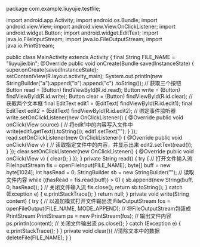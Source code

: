 package com.example.liuyujie.testfile;

import android.app.Activity;
import android.os.Bundle;
import android.view.View;
import android.view.View.OnClickListener;
import android.widget.Button;
import android.widget.EditText;
import java.io.FileInputStream;
import java.io.FileOutputStream;
import java.io.PrintStream;


public class MainActivity extends Activity
{
    final String FILE_NAME = "liuyujie.bin";
    @Override
    public void onCreate(Bundle savedInstanceState)
    {
        super.onCreate(savedInstanceState);
        setContentView(R.layout.activity_main);
        System.out.println(new StringBuilder("a").append("b").append("c")
                .toString());
        // 获取三个按钮
        Button read = (Button) findViewById(R.id.read);
        Button write = (Button) findViewById(R.id.write);
        Button clear = (Button) findViewById(R.id.clear);
        // 获取两个文本框
        final EditText edit1 = (EditText) findViewById(R.id.edit1);
        final EditText edit2 = (EditText) findViewById(R.id.edit2);
        // 绑定事件监听器
        write.setOnClickListener(new OnClickListener()
        {
            @Override
            public void onClick(View source)
            {
                // 将edit1中的内容写入文件中
                write(edit1.getText().toString());
                edit1.setText("");
            }
        });
        read.setOnClickListener(new OnClickListener()
        {
            @Override
            public void onClick(View v)
            {
                // 读取指定文件中的内容，并显示出来
                edit2.setText(read());
            }
        });
        clear.setOnClickListener(new OnClickListener() {
            @Override
            public void onClick(View v) {
                clear();
            }
        });
    }
    private String read()
    {
        try
        {
            // 打开文件输入流
            FileInputStream fis = openFileInput(FILE_NAME);
            byte[] buff = new byte[1024];
            int hasRead = 0;
            StringBuilder sb = new StringBuilder("");
            // 读取文件内容
            while ((hasRead = fis.read(buff)) > 0)
            {
                sb.append(new String(buff, 0, hasRead));
            }
            // 关闭文件输入流
            fis.close();
            return sb.toString();
        }
        catch (Exception e)
        {
            e.printStackTrace();
        }
        return null;
    }
    private void write(String content)
    {
        try
        {
            // 以追加模式打开文件输出流
            FileOutputStream fos = openFileOutput(FILE_NAME, MODE_APPEND);
            // 将FileOutputStream包装成PrintStream
            PrintStream ps = new PrintStream(fos);
            // 输出文件内容
            ps.println(content);
            // 关闭文件输出流
            ps.close();
        }
        catch (Exception e)
        {
            e.printStackTrace();
        }
    }
    private void clear(){
        //清除文本中的数据
        deleteFile(FILE_NAME);
    }
}